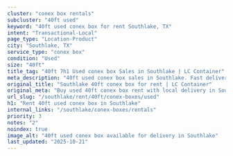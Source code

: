 ```yaml
---
cluster: "conex box rentals"
subcluster: "40ft used"
keyword: "40ft used conex box for rent Southlake, TX"
intent: "Transactional-Local"
page_type: "Location-Product"
city: "Southlake, TX"
service_type: "conex box"
condition: "Used"
size: "40ft"
title_tag: "40ft 7h1 Used conex box Sales in Southlake | LC Container"
meta_description: "40ft used conex box sales in Southlake. Fast delivery, competitive pricing. Serving conex boxes area. Quote ID: QOP. Call (214) 524-4168 for your free quote today."
original_title: "Southlake 40ft conex box for rent | LC Container"
original_meta: "Buy used 40ft conex box rent with local delivery in Southlake, TX. LC Container — local Since 2003. Request a fast quote today."
url_slug: "/southlake/rent/40ft/conex-boxes/used"
h1: "Rent 40ft used conex box in Southlake"
internal_links: "/southlake/conex-boxes/rentals"
priority: 3
notes: "2"
noindex: true
image_alt: "40ft used conex box available for delivery in Southlake"
last_updated: "2025-10-21"
---
```


<!-- TODO: Add unique city/inventory copy, images, and internal links here. -->
